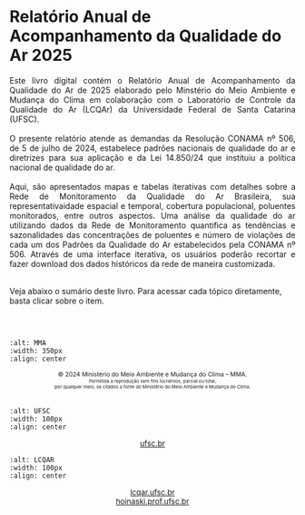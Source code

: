 # Relatório Anual de Acompanhamento da Qualidade do Ar 2025

<div style="text-align: justify">
Este livro digital contém o Relatório Anual de Acompanhamento da Qualidade do Ar de 2025 elaborado pelo Minstério do Meio Ambiente e Mudança do Clima em colaboração com o Laboratório de Controle da Qualidade do Ar (LCQAr) da Universidade Federal de Santa Catarina (UFSC).  </div><br/>  

<div style="text-align: justify">O presente relatório atende as demandas da Resolução CONAMA nº 506, de 5 de julho de 2024, estabelece padrões nacionais de qualidade do ar e diretrizes para sua aplicação e da Lei 14.850/24 que instituiu a política nacional de qualidade do ar.  </div><br/>

<div style="text-align: justify">Aqui, são apresentados mapas e tabelas iterativas com detalhes sobre a Rede de Monitoramento da Qualidade do Ar Brasileira, sua representativaidade espacial e temporal, cobertura populacional, poluentes monitorados, entre outros aspectos. Uma análise da qualidade do ar utilizando dados da Rede de Monitoramento quantifica as tendências e sazonalidades das concentrações de poluentes e número de violações de cada um dos Padrões da Qualidade do Ar estabelecidos pela CONAMA nº 506. Através de uma interface iterativa, os usuários poderão recortar e fazer download dos dados históricos da rede de maneira customizada. </div><br/>

Veja abaixo o sumário deste livro. Para acessar cada tópico diretamente, basta clicar sobre o item.    

```{tableofcontents}
```

<br>

```{image} media/images/mma_colorido.png
:alt: MMA
:width: 350px
:align: center
```

<div style="text-align: center;font-size: 8pt;"">
    © 2024 Ministério do Meio Ambiente e Mudança do Clima – MMA.<br>
</div>

<div style="text-align: center;font-size: 6pt;"">
    Permitida a reprodução sem fins lucrativos, parcial ou total,<br> por qualquer meio, se citados a fonte do Ministério do Meio Ambiente e Mudança do Clima.
</div>

<br>    
      
```{image} media/images/vertical_extenso_fundo_claro_ok.png
:alt: UFSC
:width: 100px
:align: center
```     
<div style="text-align: center;font-size: 10pt;"">
    <a href="https://ufsc.br/">ufsc.br</a> <br>
</div>     
        
```{image} media/images/Logo_color.jpg
:alt: LCQAR
:width: 100px
:align: center
```

<div style="text-align: center;font-size: 10pt;"">
    <a href="https://lcqar.ufsc.br/">lcqar.ufsc.br</a> <br>
    <a href="https://hoinaski.prof.ufsc.br//">hoinaski.prof.ufsc.br</a>
</div>





